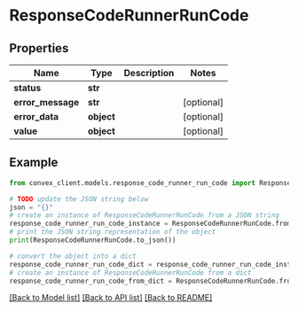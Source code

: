 # ResponseCodeRunnerRunCode


## Properties

Name | Type | Description | Notes
------------ | ------------- | ------------- | -------------
**status** | **str** |  | 
**error_message** | **str** |  | [optional] 
**error_data** | **object** |  | [optional] 
**value** | **object** |  | [optional] 

## Example

```python
from convex_client.models.response_code_runner_run_code import ResponseCodeRunnerRunCode

# TODO update the JSON string below
json = "{}"
# create an instance of ResponseCodeRunnerRunCode from a JSON string
response_code_runner_run_code_instance = ResponseCodeRunnerRunCode.from_json(json)
# print the JSON string representation of the object
print(ResponseCodeRunnerRunCode.to_json())

# convert the object into a dict
response_code_runner_run_code_dict = response_code_runner_run_code_instance.to_dict()
# create an instance of ResponseCodeRunnerRunCode from a dict
response_code_runner_run_code_from_dict = ResponseCodeRunnerRunCode.from_dict(response_code_runner_run_code_dict)
```
[[Back to Model list]](../README.md#documentation-for-models) [[Back to API list]](../README.md#documentation-for-api-endpoints) [[Back to README]](../README.md)


